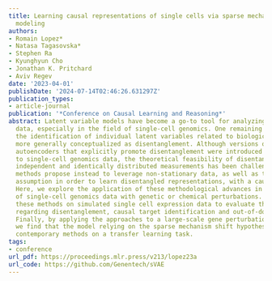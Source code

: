 ```yaml
---
title: Learning causal representations of single cells via sparse mechanism shift
  modeling
authors:
- Romain Lopez*
- Natasa Tagasovska*
- Stephen Ra
- Kyunghyun Cho
- Jonathan K. Pritchard
- Aviv Regev
date: '2023-04-01'
publishDate: '2024-07-14T02:46:26.631297Z'
publication_types:
- article-journal
publication: '*Conference on Causal Learning and Reasoning*'
abstract: Latent variable models have become a go-to tool for analyzing biological
  data, especially in the field of single-cell genomics. One remaining challenge is
  the identification of individual latent variables related to biological pathways,
  more generally conceptualized as disentanglement. Although versions of variational
  autoencoders that explicitly promote disentanglement were introduced and applied
  to single-cell genomics data, the theoretical feasibility of disentanglement from
  independent and identically distributed measurements has been challenged. Recent
  methods propose instead to leverage non-stationary data, as well as the sparse mechanism
  assumption in order to learn disentangled representations, with a causal semantic.
  Here, we explore the application of these methodological advances in the analysis
  of single-cell genomics data with genetic or chemical perturbations. We benchmark
  these methods on simulated single cell expression data to evaluate their performance
  regarding disentanglement, causal target identification and out-of-domain generalisation.
  Finally, by applying the approaches to a large-scale gene perturbation data set,
  we find that the model relying on the sparse mechanism shift hypothesis surpasses
  contemporary methods on a transfer learning task.
tags:
- conference
url_pdf: https://proceedings.mlr.press/v213/lopez23a
url_code: https://github.com/Genentech/sVAE
---
```

